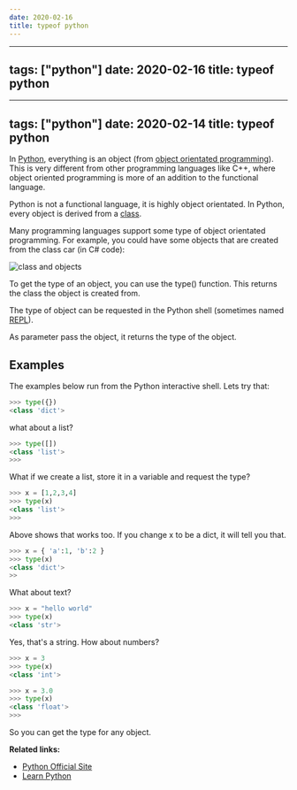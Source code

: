 ```yaml
---
date: 2020-02-16
title: typeof python
---
```

---
tags: ["python"]
date: 2020-02-16
title: typeof python
---
---
tags: ["python"]
date: 2020-02-14
title: typeof python
---
In <a href="https://python.org">Python</a>, everything is an object (from <a href="https://pythonspot.com/objects-and-classes/">object orientated programming</a>). This is very different from other programming languages like C++, where object oriented programming is more of an addition to the functional language.

Python is not a functional language, it is highly object orientated. In Python, every object is derived from a <a href="https://pythonbasics.org/class/">class</a>. 

Many programming languages support some type of object orientated programming. For example, you could have some objects that are created from the class car (in C# code):

![class and objects](https://dev-to-uploads.s3.amazonaws.com/i/kj8370lwsrd8lxpitamg.png)

To get the type of an object, you can use the type() function. This returns the class the object is created from.

The type of object can be requested in the Python shell (sometimes named <a href="https://pythonprogramminglanguage.com/repl/">REPL</a>).

As parameter pass the object, it returns the type of the object.

## Examples

The examples below run from the Python interactive shell.
Lets try that:

```python
>>> type({})
<class 'dict'>
```

what about a list?

```python
>>> type([])
<class 'list'>
>>> 
```

What if we create a list, store it in a variable and request the type?

```python
>>> x = [1,2,3,4]
>>> type(x)
<class 'list'>
>>> 
```

Above shows that works too. If you change x to be a dict, it will tell you that.

```python
>>> x = { 'a':1, 'b':2 }
>>> type(x)
<class 'dict'>
>>
```

What about text?

```python
>>> x = "hello world"
>>> type(x)
<class 'str'>
```

Yes, that's a string.
How about numbers?


```python
>>> x = 3
>>> type(x)
<class 'int'>
```

```python
>>> x = 3.0
>>> type(x)
<class 'float'>
>>>
```

So you can get the type for any object. 

**Related links:**
* <a href="https://python.org">Python Official Site</a>
* <a href="https://pythonbasics.org/">Learn Python</a>
